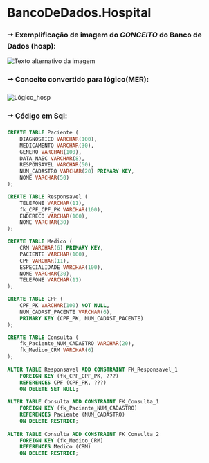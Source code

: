 # BancoDeDados.Hospital

### 🠖 Exemplificação de imagem do *CONCEITO* do Banco de Dados (hosp):
![Texto alternativo da imagem](https://github.com/joseluiz03/BancoDeDados.Hospital/assets/116982553/dfea2e29-fe65-4a7a-a005-7c08d36ef6b4)



### 🠖 Conceito convertido para lógico(MER):
![Lógico_hosp](https://github.com/joseluiz03/BancoDeDados.Hospital/assets/116982553/bb8ad1e8-5406-426b-90da-780ab7e515a2)

### 🠖 Código em Sql:
```sql
CREATE TABLE Paciente (
    DIAGNOSTICO VARCHAR(100),
    MEDICAMENTO VARCHAR(30),
    GENERO VARCHAR(100),
    DATA_NASC VARCHAR(8),
    RESPONSAVEL VARCHAR(50),
    NUM_CADASTRO VARCHAR(20) PRIMARY KEY,
    NOME VARCHAR(50)
);

CREATE TABLE Responsavel (
    TELEFONE VARCHAR(11),
    fk_CPF_CPF_PK VARCHAR(100),
    ENDERECO VARCHAR(100),
    NOME VARCHAR(30)
);

CREATE TABLE Medico (
    CRM VARCHAR(6) PRIMARY KEY,
    PACIENTE VARCHAR(100),
    CPF VARCHAR(11),
    ESPECIALIDADE VARCHAR(100),
    NOME VARCHAR(30),
    TELEFONE VARCHAR(11)
);

CREATE TABLE CPF (
    CPF_PK VARCHAR(100) NOT NULL,
    NUM_CADAST_PACENTE VARCHAR(6),
    PRIMARY KEY (CPF_PK, NUM_CADAST_PACENTE)
);

CREATE TABLE Consulta (
    fk_Paciente_NUM_CADASTRO VARCHAR(20),
    fk_Medico_CRM VARCHAR(6)
);
 
ALTER TABLE Responsavel ADD CONSTRAINT FK_Responsavel_1
    FOREIGN KEY (fk_CPF_CPF_PK, ???)
    REFERENCES CPF (CPF_PK, ???)
    ON DELETE SET NULL;
 
ALTER TABLE Consulta ADD CONSTRAINT FK_Consulta_1
    FOREIGN KEY (fk_Paciente_NUM_CADASTRO)
    REFERENCES Paciente (NUM_CADASTRO)
    ON DELETE RESTRICT;
 
ALTER TABLE Consulta ADD CONSTRAINT FK_Consulta_2
    FOREIGN KEY (fk_Medico_CRM)
    REFERENCES Medico (CRM)
    ON DELETE RESTRICT;
```
